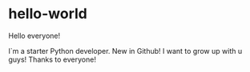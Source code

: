 # hello-world

Hello everyone!

I`m a starter Python developer. New in Github! I want to grow up with u guys! Thanks to everyone!
